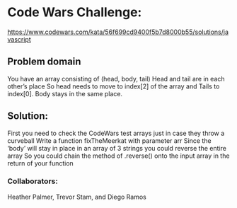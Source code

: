 # Code Wars Challenge:
https://www.codewars.com/kata/56f699cd9400f5b7d8000b55/solutions/javascript

## Problem domain
You have an array consisting of (head, body, tail)
Head and tail are in each other’s place
So head needs to move to index[2] of the array and
Tails to index[0].
Body stays in the same place.

## Solution:
First you need to check the CodeWars test arrays just in case they throw a curveball
Write a function fixTheMeerkat with parameter arr
Since the ‘body’ will stay in place in an array of 3 strings you could reverse the entire array
So you could chain the method of .reverse() onto the input array in the return of your function


### Collaborators:
Heather Palmer, Trevor Stam, and Diego Ramos
